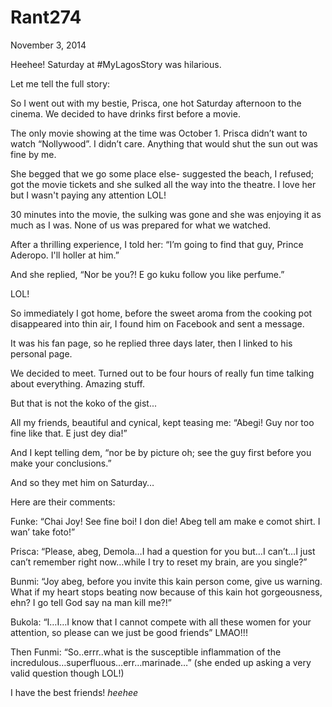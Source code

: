 # Rant274


November 3, 2014

Heehee! Saturday at #MyLagosStory was hilarious.

Let me tell the full story:

So I went out with my bestie, Prisca, one hot Saturday afternoon to the cinema. We decided to have drinks first before a movie.

The only movie showing at the time was October 1. Prisca didn’t want to watch “Nollywood”. I didn’t care. Anything that would shut the sun out was fine by me.

She begged that we go some place else- suggested the beach, I refused; got the movie tickets and she sulked all the way into the theatre. I love her but I wasn't paying any attention LOL!

30 minutes into the movie, the sulking was gone and she was enjoying it as much as I was. None of us was prepared for what we watched.

After a thrilling experience, I told her: “I’m going to find that guy, Prince Aderopo. I'll holler at him.”

And she replied, “Nor be you?! E go kuku follow you like perfume.”

LOL!

So immediately I got home, before the sweet aroma from the cooking pot disappeared into thin air, I found him on Facebook and sent a message.

It was his fan page, so he replied three days later, then I linked to his personal page.

We decided to meet. Turned out to be four hours of really fun time talking about everything. Amazing stuff.

But that is not the koko of the gist...

All my friends, beautiful and cynical, kept teasing me: “Abegi! Guy nor too fine like that. E just dey dia!”

And I kept telling dem, “nor be by picture oh; see the guy first before you make your conclusions.”

And so they met him on Saturday…

Here are their comments:

Funke: “Chai Joy! See fine boi! I don die! Abeg tell am make e comot shirt. I wan’ take foto!”

Prisca: “Please, abeg, Demola…I had a question for you but…I can’t…I just can’t remember right now…while I try to reset my brain, are you single?”

Bunmi: “Joy abeg, before you invite this kain person come, give us warning. What if my heart stops beating now because of this kain hot gorgeousness, ehn? I go tell God say na man kill me?!”

Bukola: “I…I…I know that I cannot compete with all these women for your attention, so please can we just be good friends” LMAO!!!

Then Funmi: “So..errr..what is the susceptible inflammation of the incredulous…superfluous…err…marinade…” (she ended up asking a very valid question though LOL!)

I have the best friends! *heehee*